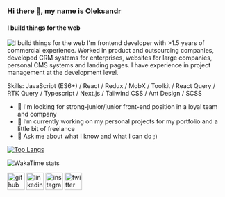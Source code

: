 ### Hi there 👋, my name is Oleksandr
#### I build things for the web
![I build things for the web](https://i.redd.it/2mhrqnmb7s941.jpg)
I'm frontend developer with >1.5 years of commercial experience. Worked in product and outsourcing companies, developed CRM systems for enterprises, websites for large companies, personal CMS systems and landing pages. I have experience in project management at the development level.

Skills: JavaScript (ES6+) / React / Redux / MobX / Toolkit / React Query / RTK Query / Typescript / Next.js / Tailwind CSS / Ant Design / SCSS 

- 🌱 I'm looking for strong-junior/junior front-end position in a loyal team and company
- 🔭 I’m currently working on my personal projects for my portfolio and a little bit of freelance
- 💬 Ask me about what I know and what I can do ;)


[![Top Langs](https://github-readme-stats.vercel.app/api/top-langs/?username=olexanax&theme=transparent)](https://github.com/anuraghazra/github-readme-stats)

![WakaTime stats](https://github-readme-stats.vercel.app/api/wakatime?username=@olexanax&theme=transparent)  



[<img src='https://cdn.jsdelivr.net/npm/simple-icons@3.0.1/icons/github.svg' alt='github' height='40'>](https://github.com/olexanax)  [<img src='https://cdn.jsdelivr.net/npm/simple-icons@3.0.1/icons/linkedin.svg' alt='linkedin' height='40'>](https://www.linkedin.com/in/oleksandr-sylko-74149825b/)  [<img src='https://cdn.jsdelivr.net/npm/simple-icons@3.0.1/icons/instagram.svg' alt='instagram' height='40'>](https://www.instagram.com/https://www.instagram.com/olexanax/?hl=uk/)  [<img src='https://cdn.jsdelivr.net/npm/simple-icons@3.0.1/icons/twitter.svg' alt='twitter' height='40'>](https://twitter.com/olexanax) 
